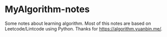 # MyAlgorithm-notes
Some notes about learning algorithm. 
 Most of this notes are based on Leetcode/Lintcode using Python.
 Thanks for https://algorithm.yuanbin.me/.
